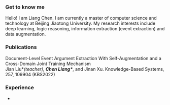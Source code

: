 ### Get to know me
Hello! I am Liang Chen. I am currently a master of computer science and technology at Beijing Jiaotong University. My research interests include deep learning, logic reasoning, information extraction (event extraction) and data augmentation.

### Publications

Document-Level Event Argument Extraction With Self-Augmentation and a Cross-Domain Joint Training Mechanism  
Jian Liu\**(teacher), **Chen Liang\****, and Jinan Xu. Knowledge-Based Systems, 257, 109904 (KBS2022)

### Experience

- 
